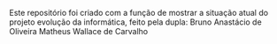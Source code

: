 Este repositório foi criado com a função de mostrar a situação atual do projeto evolução da informática, feito pela dupla:
Bruno Anastácio de Oliveira 
Matheus Wallace de Carvalho 
